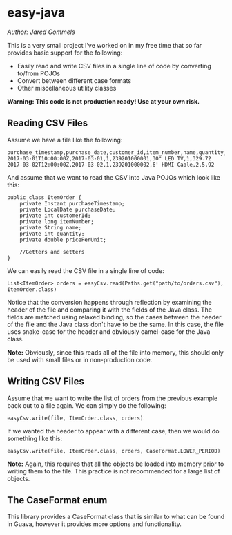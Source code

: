 # easy-java

*Author: Jared Gommels*

This is a very small project I've worked on in my free time that so far provides basic support for the following:
- Easily read and write CSV files in a single line of code by converting to/from POJOs
- Convert between different case formats
- Other miscellaneous utility classes

**Warning: This code is not production ready! Use at your own risk.**

## Reading CSV Files

Assume we have a file like the following:

    purchase_timestamp,purchase_date,customer_id,item_number,name,quantity,price_per_unit
    2017-03-01T10:00:00Z,2017-03-01,1,239201000001,30" LED TV,1,329.72
    2017-03-02T12:00:00Z,2017-03-02,1,239201000002,6' HDMI Cable,2,5.92

And assume that we want to read the CSV into Java POJOs which look like this:

    public class ItemOrder {
        private Instant purchaseTimestamp;
        private LocalDate purchaseDate;
        private int customerId;
        private long itemNumber;
        private String name;
        private int quantity;
        private double pricePerUnit;
        
        //Getters and setters        
    }

We can easily read the CSV file in a single line of code:

    List<ItemOrder> orders = easyCsv.read(Paths.get("path/to/orders.csv"), ItemOrder.class)

Notice that the conversion happens through reflection by examining the header of the file and comparing it with the fields of the Java class. The fields are matched using relaxed binding, so the cases between the header of the file and the Java class don't have to be the same. In this case, the file uses snake-case for the header and obviously camel-case for the Java class.

**Note:** Obviously, since this reads all of the file into memory, this should only be used with small files or in non-production code.

## Writing CSV Files
Assume that we want to write the list of orders from the previous example back out to a file again. We can simply do the following:

    easyCsv.write(file, ItemOrder.class, orders)

If we wanted the header to appear with a different case, then we would do something like this:

    easyCsv.write(file, ItemOrder.class, orders, CaseFormat.LOWER_PERIOD)
    
**Note:** Again, this requires that all the objects be loaded into memory prior to writing them to the file. This practice is not recommended for a large list of objects.

## The CaseFormat enum
This library provides a CaseFormat class that is similar to what can be found in Guava, however it provides more options and functionality.
